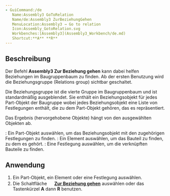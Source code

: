 ```yaml
---
- GuiCommand:/de
   Name:Assembly3 GoToRelation
   Name/de:Assembly3 ZurBeziehungGehen
   MenuLocation:Assembly3 → Go to relation
   Icon:Assembly_GotoRelation.svg
   Workbenches:[Assembly3](Assembly3_Workbench/de.md)
   Shortcut:**A** **R**
---
```


## Beschreibung

Der Befehl **Assembly3 Zur Beziehung gehen** kann dabei helfen Beziehungen im Baugruppenbaum zu finden. Ab der ersten Benutzung wird die Beziehungsgruppe (Relations group) sichtbar geschaltet.

Die Beziehungsgruppe ist die vierte Gruppe im Baugruppenbaum und ist standardmäßig ausgeblendet. Sie enthält ein Beziehungsobjekt für jedes Part-Objekt der Baugruppe wobei jedes Beziehungsobjekt eine Liste von Festlegungen enthält, die zu dem Part-Objekt gehören, das es repräsentiert.

Das Ergebnis (hervorgehobene Objekte) hängt von den ausgewählten Objekten ab.

:   Ein Part-Objekt auswählen, um das Beziehungsobjekt mit den zugehörigen Festlegungen zu finden.
:   Ein Element auswählen, um das Bauteil zu finden, zu dem es gehört.
:   Eine Festlegung auswählen, um die verknüpften Bauteile zu finden.

## Anwendung

1.  Ein Part-Objekt, ein Element oder eine Festlegung auswählen.
2.  Die Schaltfläche **<img src="images/Assembly_GotoRelation.svg" width=16px> [Zur Beziehung gehen](Assembly3_GoToRelation/de.md)** auswählen oder das Tastenkürzel **A** dann **R** benutzen.






